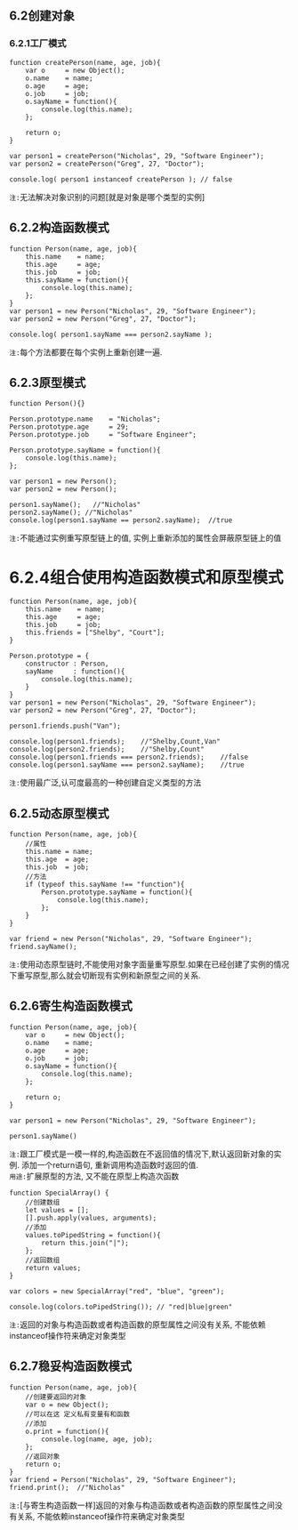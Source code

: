 ## 6.2创建对象
### 6.2.1工厂模式
```
function createPerson(name, age, job){
	var o     = new Object();
	o.name    = name;
	o.age     = age;
	o.job     = job;
	o.sayName = function(){
		console.log(this.name);
	};

	return o;
}

var person1 = createPerson("Nicholas", 29, "Software Engineer");
var person2 = createPerson("Greg", 27, "Doctor");

console.log( person1 instanceof createPerson ); // false
```
`注:`无法解决对象识别的问题[就是对象是哪个类型的实例]  
## 6.2.2构造函数模式
```
function Person(name, age, job){
	this.name    = name;
	this.age     = age;
	this.job     = job;
	this.sayName = function(){
		console.log(this.name);
	};
}
var person1 = new Person("Nicholas", 29, "Software Engineer");
var person2 = new Person("Greg", 27, "Doctor");

console.log( person1.sayName === person2.sayName );

```
`注:`每个方法都要在每个实例上重新创建一遍.
## 6.2.3原型模式
```
function Person(){}

Person.prototype.name    = "Nicholas";
Person.prototype.age     = 29;
Person.prototype.job     = "Software Engineer";

Person.prototype.sayName = function(){
	console.log(this.name);
};

var person1 = new Person();
var person2 = new Person();

person1.sayName();   //"Nicholas"
person2.sayName(); //"Nicholas"
console.log(person1.sayName == person2.sayName);  //true
```
`注:`不能通过实例重写原型链上的值, 实例上重新添加的属性会屏蔽原型链上的值
# 6.2.4组合使用构造函数模式和原型模式
```
function Person(name, age, job){
	this.name    = name;
	this.age     = age;
	this.job     = job;
	this.friends = ["Shelby", "Court"];
}

Person.prototype = {
	constructor : Person,
	sayName     : function(){
		console.log(this.name);
	}
}
var person1 = new Person("Nicholas", 29, "Software Engineer");
var person2 = new Person("Greg", 27, "Doctor");

person1.friends.push("Van");

console.log(person1.friends);    //"Shelby,Count,Van"
console.log(person2.friends);    //"Shelby,Count"
console.log(person1.friends === person2.friends);    //false
console.log(person1.sayName === person2.sayName);    //true
```
`注:`使用最广泛,认可度最高的一种创建自定义类型的方法
## 6.2.5动态原型模式
```
function Person(name, age, job){
	//属性
	this.name = name;
	this.age  = age;
	this.job  = job;
	//方法
	if (typeof this.sayName !== "function"){
		Person.prototype.sayName = function(){
			console.log(this.name);
		};
	}
}

var friend = new Person("Nicholas", 29, "Software Engineer");
friend.sayName();
```
`注:`使用动态原型链时,不能使用对象字面量重写原型.如果在已经创建了实例的情况下重写原型,那么就会切断现有实例和新原型之间的关系.
## 6.2.6寄生构造函数模式
```
function Person(name, age, job){
	var o     = new Object();
	o.name    = name;
	o.age     = age;
	o.job     = job;
	o.sayName = function(){
		console.log(this.name);
	};

	return o;
}

var person1 = new Person("Nicholas", 29, "Software Engineer");

person1.sayName()
```
`注:`跟工厂模式是一模一样的,构造函数在不返回值的情况下,默认返回新对象的实例. 添加一个return语句, 重新调用构造函数时返回的值.  
`用途:`扩展原型的方法, 又不能在原型上构造次函数
```
function SpecialArray() {
	//创建数组
	let values = [];
	[].push.apply(values, arguments);
	//添加
	values.toPipedString = function(){
		return this.join("|");
	};
	//返回数组
	return values;
}

var colors = new SpecialArray("red", "blue", "green");

console.log(colors.toPipedString()); // "red|blue|green"
```
`注:`返回的对象与构造函数或者构造函数的原型属性之间没有关系, 不能依赖instanceof操作符来确定对象类型
## 6.2.7稳妥构造函数模式
```
function Person(name, age, job){
	//创建要返回的对象
	var o = new Object();
	//可以在这 定义私有变量有和函数
	//添加
	o.print = function(){
		console.log(name, age, job);
	};
	//返回对象
	return o;
}
var friend = Person("Nicholas", 29, "Software Engineer");
friend.print();  //"Nicholas"
```
`注:`[与寄生构造函数一样]返回的对象与构造函数或者构造函数的原型属性之间没有关系, 不能依赖instanceof操作符来确定对象类型
